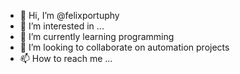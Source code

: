 - 👋 Hi, I’m @felixportuphy
- 👀 I’m interested in ...
- 🌱 I’m currently learning programming
- 💞️ I’m looking to collaborate on automation projects
- 📫 How to reach me ...

<!---
felixportuphy/felixportuphy is a ✨ special ✨ repository because its `README.md` (this file) appears on your GitHub profile.
You can click the Preview link to take a look at your changes.
--->

